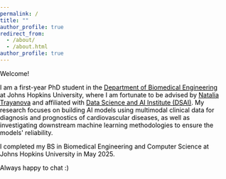 ```yaml
---
permalink: /
title: ""
author_profile: true
redirect_from: 
  - /about/
  - /about.html
author_profile: true
---
```


<style>
  /* Set all text color to black */
  html, body {
  margin: 0;
  padding: 0;
}

  body {
    color: #000000; /* Black text */
  }

  /* Optional: Ensure all headings and links are black */
  h1, h2, h3, p, a {
    color: #000000; /* Black text for headings, paragraphs, and links */
  }.

  a:hover {
    color: #333333; /* Slightly darker on hover if needed */
  }
</style>

<div>
  <p>Welcome!</p>

  <p>I am a first-year PhD student in the <a href="https://www.bme.jhu.edu/" target="_blank">Department of Biomedical Engineering</a> at Johns Hopkins University, where I am fortunate to be advised by <a href="https://www.bme.jhu.edu/people/faculty/natalia-trayanova/" target="_blank">Natalia Trayanova</a> and affiliated with <a href="https://ai.jhu.edu/" target="_blank">Data Science and AI Institute (DSAI)</a>. My research focuses on building AI models using multimodal clinical data for diagnosis and prognostics of cardiovascular diseases, as well as investigating downstream machine learning methodologies to ensure the models' reliability.</p>

  <p> I completed my BS in Biomedical Engineering and Computer Science at Johns Hopkins University in May 2025. </p>
  
  <p> Always happy to chat :) </p>
</div>

